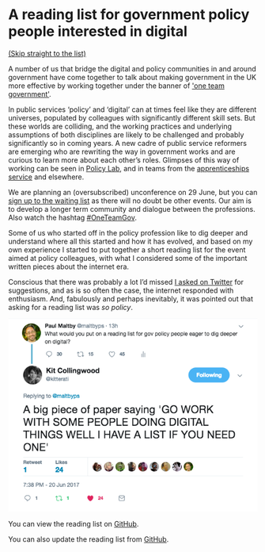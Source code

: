 # A reading list for government policy people interested in digital

[(Skip straight to the list)](https://paulmaltby3.github.io/digitalpolicyreadinglist/Digitalpolicyreadinglist)

A number of us that bridge the digital and policy communities in and around government have come together to talk about making government in the UK more effective by working together under the banner of ['one team government'](http://oneteamgov.uk/). 

In public services ‘policy’ and ‘digital’ can at times feel like they are different universes, populated by colleagues with significantly different skill sets. But these worlds are colliding, and the working practices and underlying assumptions of both disciplines are likely to be challenged and probably significantly so in coming years. A new cadre of public service reformers are emerging who are rewriting the way in government works and are curious to learn more about each other’s roles. Glimpses of this way of working can be seen in [Policy Lab](https://openpolicy.blog.gov.uk/), and in teams from the [apprenticeships service](https://sfadigital.blog.gov.uk/2017/03/24/dont-bring-policy-and-delivery-closer-together-make-them-the-same-thing/) and elsewhere.

We are planning an (oversubscribed) unconference on 29 June, but you can [sign up to the waiting list](https://www.eventbrite.co.uk/e/one-team-government-better-together-tickets-34402846841) as there will no doubt be other events. Our aim is to develop a longer term community and dialogue between the professions. Also watch the hashtag [#OneTeamGov](https://twitter.com/search?q=%23oneteamgov&src=typd).

Some of us who started off in the policy profession like to dig deeper and understand where all this started and how it has evolved, and based on my own experience I started to put together a short reading list for the event aimed at policy colleagues, with what I considered some of the important written pieces about the internet era.

Conscious that there was probably a lot I’d missed [I asked on Twitter](https://twitter.com/maltbyps/status/877228688009551873) for suggestions, and as is so often the case, the internet responded with enthusiasm. And, fabulously and perhaps inevitably, it was pointed out that asking for a reading list was *so policy*.

![pic of tweet burn](/ihavealistifyouneedone.png)

You can view the reading list on [GitHub](https://paulmaltby3.github.io/digitalpolicyreadinglist/Digitalpolicyreadinglist).

You can also update the reading list from [GitHub](https://github.com/paulmaltby3/digitalpolicyreadinglist).
